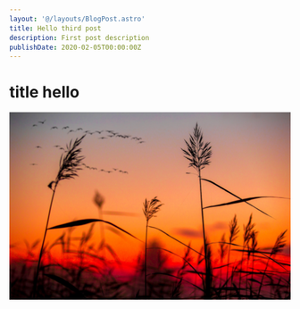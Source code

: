 ```yaml
---
layout: '@/layouts/BlogPost.astro'
title: Hello third post
description: First post description
publishDate: 2020-02-05T00:00:00Z
---
```


# title hello

![Random image](/src/images/random.jpeg)
